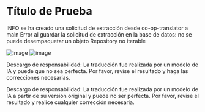 # Título de Prueba

INFO se ha creado una solicitud de extracción desde co-op-translator a main
Error al guardar la solicitud de extracción en la base de datos: no se puede desempaquetar un objeto Repository no iterable

![image](https://upload.wikimedia.org/wikipedia/commons/thumb/7/77/Google_Images_2015_logo.svg/1200px-Google_Images_2015_logo.svg.png)
![image](https://upload.wikimedia.org/wikipedia/commons/thumb/7/77/Google_Images_2015_logo.svg/1200px-Google_Images_2015_logo.svg.png)


Descargo de responsabilidad: La traducción fue realizada por un modelo de IA y puede que no sea perfecta. Por favor, revise el resultado y haga las correcciones necesarias.

Descargo de responsabilidad: La traducción fue realizada por un modelo de IA a partir de su versión original y puede no ser perfecta. Por favor, revise el resultado y realice cualquier corrección necesaria.